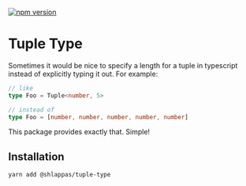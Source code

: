 [![npm version](https://badge.fury.io/js/tuple-type.svg)](https://badge.fury.io/js/tuple-type)

# Tuple Type

Sometimes it would be nice to specify a length for a tuple in typescript instead
of explicitly typing it out. For example:

```ts
// like
type Foo = Tuple<number, 5>

// instead of
type Foo = [number, number, number, number, number]
```

This package provides exactly that. Simple!

## Installation

```bash
yarn add @shlappas/tuple-type
```
